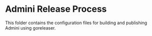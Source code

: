 <!--- Content managed by Project Forge, see [projectforge.md] for details. -->
# Admini Release Process

This folder contains the configuration files for building and publishing Admini using goreleaser.
